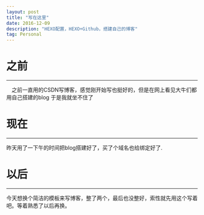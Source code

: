 ```yaml
---
layout: post
title: "写在这里"
date: 2016-12-09 
description: "HEXO配置，HEXO+Github，搭建自己的博客"
tag: Personal
---   
```


# 之前
------
　之前一直用的CSDN写博客，感觉刚开始写也挺好的，但是在网上看见大牛们都用自己搭建的blog
于是我就坐不住了

# 现在
------
昨天用了一下午的时间把blog搭建好了，买了个域名也给绑定好了.

# 以后
------
今天想换个简洁的模板来写博客，整了两个，最后也没整好，索性就先用这个写着吧。等着熟悉了以后再换。
